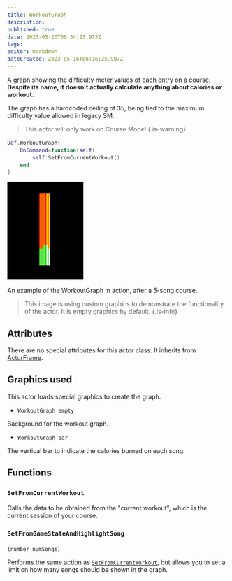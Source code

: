 ```yaml
---
title: WorkoutGraph
description: 
published: true
date: 2023-05-20T00:34:23.973Z
tags: 
editor: markdown
dateCreated: 2023-05-16T06:16:25.987Z
---
```


A graph showing the difficulty meter values of each entry on a course. **Despite its name, it doesn't actually calculate anything about calories or workout**.

The graph has a hardcoded ceiling of 35, being tied to the maximum difficulty value allowed in legacy SM.

> This actor will only work on Course Mode!
{.is-warning}

```lua
Def.WorkoutGraph{
    OnCommand=function(self)
        self:SetFromCurrentWorkout()
    end
}
```

![WorkoutGraph demonstration](/resources/actors/workoutgraph/demo.png)

An example of the WorkoutGraph in action, after a 5-song course.

> This image is using custom graphics to demonstrate the functionality of the actor. It is empty graphics by default.
{.is-info}

## Attributes

There are no special attributes for this actor class. It inherits from [ActorFrame](/en/dev/actors/actortypes/actorframe/_index#attributes).

## Graphics used

This actor loads special graphics to create the graph.

- `WorkoutGraph empty`

Background for the workout graph.

- `WorkoutGraph bar`

The vertical bar to indicate the calories burned on each song. 

## Functions

### `SetFromCurrentWorkout`

Calls the data to be obtained from the "current workout", which is the current session of your course.

### `SetFromGameStateAndHighlightSong`
`(number numSongs)`

Performs the same action as [`SetFromCurrentWorkout`](#setfromcurrentworkout), but allows you to set a limit on how many songs should be shown in the graph.
